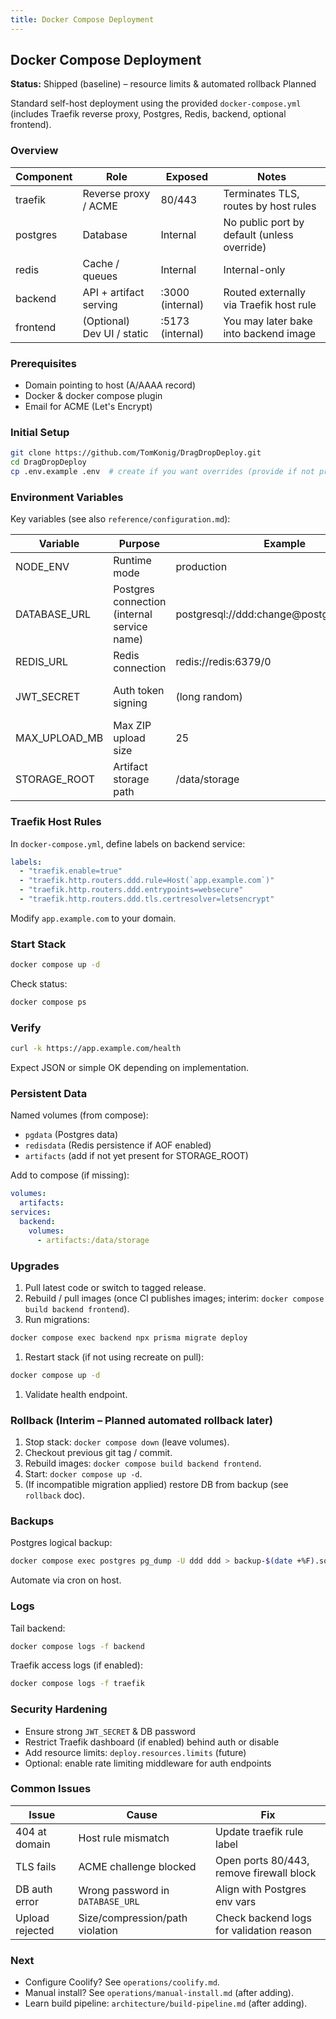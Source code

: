 ```yaml
---
title: Docker Compose Deployment
---
```


## Docker Compose Deployment  

**Status:** Shipped (baseline) – resource limits & automated rollback Planned

Standard self-host deployment using the provided `docker-compose.yml` (includes Traefik reverse proxy, Postgres, Redis, backend, optional frontend).

### Overview

| Component | Role | Exposed | Notes |
|-----------|------|---------|-------|
| traefik | Reverse proxy / ACME | 80/443 | Terminates TLS, routes by host rules |
| postgres | Database | Internal | No public port by default (unless override) |
| redis | Cache / queues | Internal | Internal-only |
| backend | API + artifact serving | :3000 (internal) | Routed externally via Traefik host rule |
| frontend | (Optional) Dev UI / static | :5173 (internal) | You may later bake into backend image |

### Prerequisites

- Domain pointing to host (A/AAAA record)
- Docker & docker compose plugin
- Email for ACME (Let's Encrypt)

### Initial Setup

```bash
git clone https://github.com/TomKonig/DragDropDeploy.git
cd DragDropDeploy
cp .env.example .env  # create if you want overrides (provide if not present)
```

### Environment Variables

Key variables (see also `reference/configuration.md`):

| Variable | Purpose | Example | Required |
|----------|---------|---------|----------|
| NODE_ENV | Runtime mode | production | yes |
| DATABASE_URL | Postgres connection (internal service name) | postgresql://ddd:change@postgres:5432/ddd | yes |
| REDIS_URL | Redis connection | redis://redis:6379/0 | yes |
| JWT_SECRET | Auth token signing | (long random) | yes (if auth enabled) |
| MAX_UPLOAD_MB | Max ZIP upload size | 25 | yes |
| STORAGE_ROOT | Artifact storage path | /data/storage | yes |

### Traefik Host Rules

In `docker-compose.yml`, define labels on backend service:

```yaml
labels:
  - "traefik.enable=true"
  - "traefik.http.routers.ddd.rule=Host(`app.example.com`)"
  - "traefik.http.routers.ddd.entrypoints=websecure"
  - "traefik.http.routers.ddd.tls.certresolver=letsencrypt"
```

Modify `app.example.com` to your domain.

### Start Stack

```bash
docker compose up -d
```

Check status:

```bash
docker compose ps
```

### Verify

```bash
curl -k https://app.example.com/health
```

Expect JSON or simple OK depending on implementation.

### Persistent Data

Named volumes (from compose):

- `pgdata` (Postgres data)
- `redisdata` (Redis persistence if AOF enabled)
- `artifacts` (add if not yet present for STORAGE_ROOT)

Add to compose (if missing):

```yaml
volumes:
  artifacts:
services:
  backend:
    volumes:
      - artifacts:/data/storage
```

### Upgrades

1. Pull latest code or switch to tagged release.
1. Rebuild / pull images (once CI publishes images; interim: `docker compose build backend frontend`).
1. Run migrations:

```bash
docker compose exec backend npx prisma migrate deploy
```

1. Restart stack (if not using recreate on pull):

```bash
docker compose up -d
```

1. Validate health endpoint.

### Rollback (Interim – Planned automated rollback later)

1. Stop stack: `docker compose down` (leave volumes).
2. Checkout previous git tag / commit.
3. Rebuild images: `docker compose build backend frontend`.
4. Start: `docker compose up -d`.
5. (If incompatible migration applied) restore DB from backup (see `rollback` doc).

### Backups

Postgres logical backup:

```bash
docker compose exec postgres pg_dump -U ddd ddd > backup-$(date +%F).sql
```

Automate via cron on host.

### Logs

Tail backend:

```bash
docker compose logs -f backend
```

Traefik access logs (if enabled):

```bash
docker compose logs -f traefik
```

### Security Hardening

- Ensure strong `JWT_SECRET` & DB password
- Restrict Traefik dashboard (if enabled) behind auth or disable
- Add resource limits: `deploy.resources.limits` (future)
- Optional: enable rate limiting middleware for auth endpoints

### Common Issues

| Issue | Cause | Fix |
|-------|-------|-----|
| 404 at domain | Host rule mismatch | Update traefik rule label |
| TLS fails | ACME challenge blocked | Open ports 80/443, remove firewall block |
| DB auth error | Wrong password in `DATABASE_URL` | Align with Postgres env vars |
| Upload rejected | Size/compression/path violation | Check backend logs for validation reason |

### Next

- Configure Coolify? See `operations/coolify.md`.
- Manual install? See `operations/manual-install.md` (after adding).
- Learn build pipeline: `architecture/build-pipeline.md` (after adding).
